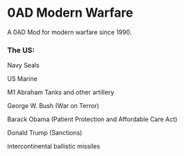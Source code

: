 # 0AD Modern Warfare

A 0AD Mod for modern warfare since 1990.

### The US:
  Navy Seals
  
  US Marine
  
  M1 Abraham Tanks and other artillery
  
  George W. Bush (War on Terror)
  
  Barack Obama (Patient Protection and Affordable Care Act)
  
  Donald Trump (Sanctions)
  
  Intercontinental ballistic missiles
